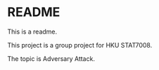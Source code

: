 # README

This is a readme.  

This project is a group project for HKU STAT7008.  

The topic is Adversary Attack.